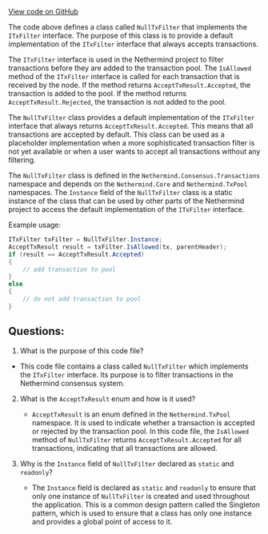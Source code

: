 [View code on GitHub](https://github.com/nethermindeth/nethermind/Nethermind.Consensus/Transactions/NullTxFilter.cs)

The code above defines a class called `NullTxFilter` that implements the `ITxFilter` interface. The purpose of this class is to provide a default implementation of the `ITxFilter` interface that always accepts transactions. 

The `ITxFilter` interface is used in the Nethermind project to filter transactions before they are added to the transaction pool. The `IsAllowed` method of the `ITxFilter` interface is called for each transaction that is received by the node. If the method returns `AcceptTxResult.Accepted`, the transaction is added to the pool. If the method returns `AcceptTxResult.Rejected`, the transaction is not added to the pool.

The `NullTxFilter` class provides a default implementation of the `ITxFilter` interface that always returns `AcceptTxResult.Accepted`. This means that all transactions are accepted by default. This class can be used as a placeholder implementation when a more sophisticated transaction filter is not yet available or when a user wants to accept all transactions without any filtering.

The `NullTxFilter` class is defined in the `Nethermind.Consensus.Transactions` namespace and depends on the `Nethermind.Core` and `Nethermind.TxPool` namespaces. The `Instance` field of the `NullTxFilter` class is a static instance of the class that can be used by other parts of the Nethermind project to access the default implementation of the `ITxFilter` interface.

Example usage:

```csharp
ITxFilter txFilter = NullTxFilter.Instance;
AcceptTxResult result = txFilter.IsAllowed(tx, parentHeader);
if (result == AcceptTxResult.Accepted)
{
    // add transaction to pool
}
else
{
    // do not add transaction to pool
}
```
## Questions: 
 1. What is the purpose of this code file?
   - This code file contains a class called `NullTxFilter` which implements the `ITxFilter` interface. Its purpose is to filter transactions in the Nethermind consensus system.

2. What is the `AcceptTxResult` enum and how is it used?
   - `AcceptTxResult` is an enum defined in the `Nethermind.TxPool` namespace. It is used to indicate whether a transaction is accepted or rejected by the transaction pool. In this code file, the `IsAllowed` method of `NullTxFilter` returns `AcceptTxResult.Accepted` for all transactions, indicating that all transactions are allowed.

3. Why is the `Instance` field of `NullTxFilter` declared as `static` and `readonly`?
   - The `Instance` field is declared as `static` and `readonly` to ensure that only one instance of `NullTxFilter` is created and used throughout the application. This is a common design pattern called the Singleton pattern, which is used to ensure that a class has only one instance and provides a global point of access to it.